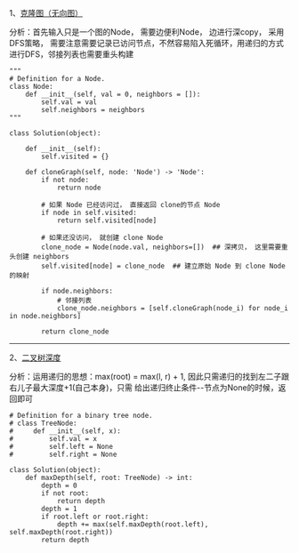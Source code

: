 1、[克隆图（无向图）](https://leetcode-cn.com/problems/clone-graph/)   

分析：首先输入只是一个图的Node， 需要边便利Node， 边进行深copy， 采用DFS策略， 需要注意需要记录已访问节点，不然容易陷入死循环，用递归的方式进行DFS，邻接列表也需要重头构建   

```python3
"""
# Definition for a Node.
class Node:
    def __init__(self, val = 0, neighbors = []):
        self.val = val
        self.neighbors = neighbors
"""

class Solution(object):

    def __init__(self):
        self.visited = {}

    def cloneGraph(self, node: 'Node') -> 'Node':
        if not node:
            return node 
        
        # 如果 Node 已经访问过， 直接返回 clone的节点 Node
        if node in self.visited:
            return self.visited[node]
        
        # 如果还没访问， 就创建 clone Node
        clone_node = Node(node.val, neighbors=[])  ## 深拷贝， 这里需要重头创建 neighbors
        self.visited[node] = clone_node  ## 建立原始 Node 到 clone Node 的映射

        if node.neighbors:
            # 邻接列表
            clone_node.neighbors = [self.cloneGraph(node_i) for node_i in node.neighbors]
        
        return clone_node
```

---

2、[二叉树深度](https://leetcode-cn.com/problems/maximum-depth-of-binary-tree/)   

分析：运用递归的思想：max(root) = max(l, r) + 1, 因此只需递归的找到左二子跟右儿子最大深度+1(自己本身)，只需
给出递归终止条件--节点为None的时候，返回即可   


```python3
# Definition for a binary tree node.
# class TreeNode:
#     def __init__(self, x):
#         self.val = x
#         self.left = None
#         self.right = None

class Solution(object):
    def maxDepth(self, root: TreeNode) -> int:
        depth = 0
        if not root:
            return depth
        depth = 1
        if root.left or root.right:
            depth += max(self.maxDepth(root.left), self.maxDepth(root.right))
        return depth
            
```
